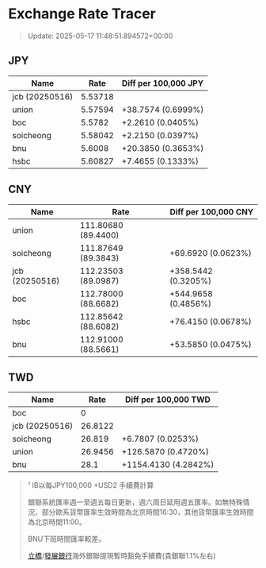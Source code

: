 # Exchange Rate Tracer

> Update: 2025-05-17 11:48:51.894572+00:00

## JPY

| Name           |    Rate | Diff per 100,000 JPY   |
|----------------|---------|------------------------|
| jcb (20250516) | 5.53718 |                        |
| union          | 5.57594 | +38.7574 (0.6999%)     |
| boc            | 5.5782  | +2.2610 (0.0405%)      |
| soicheong      | 5.58042 | +2.2150 (0.0397%)      |
| bnu            | 5.6008  | +20.3850 (0.3653%)     |
| hsbc           | 5.60827 | +7.4655 (0.1333%)      |

## CNY

| Name           | Rate                | Diff per 100,000 CNY   |
|----------------|---------------------|------------------------|
| union          | 111.80680	(89.4400) |                        |
| soicheong      | 111.87649	(89.3843) | +69.6920 (0.0623%)     |
| jcb (20250516) | 112.23503	(89.0987) | +358.5442 (0.3205%)    |
| boc            | 112.78000	(88.6682) | +544.9658 (0.4856%)    |
| hsbc           | 112.85642	(88.6082) | +76.4150 (0.0678%)     |
| bnu            | 112.91000	(88.5661) | +53.5850 (0.0475%)     |

## TWD

| Name           |    Rate | Diff per 100,000 TWD   |
|----------------|---------|------------------------|
| boc            |  0      |                        |
| jcb (20250516) | 26.8122 |                        |
| soicheong      | 26.819  | +6.7807 (0.0253%)      |
| union          | 26.9456 | +126.5870 (0.4720%)    |
| bnu            | 28.1    | +1154.4130 (4.2842%)   |


> ¹ IB以每JPY100,000 +USD2 手續費計算
>
> 銀聯系統匯率週一至週五每日更新，週六周日延用週五匯率。如無特殊情況，部分歐系貨幣匯率生效時間為北京時間16:30，其他貨幣匯率生效時間為北京時間11:00。
>
> BNU下班時間匯率較差。
>
> [立橋](https://www.wlbank.com.mo/uploads/ueditor/file/20181211/1544536513900230.pdf)/[發展銀行](https://www.mdb.com.mo/Service_Charges_20230728.pdf)海外銀聯提現暫時豁免手續費(貴銀聯1.1%左右)

